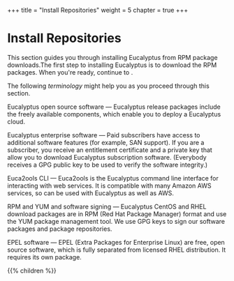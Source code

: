 +++
title = "Install Repositories"
weight = 5
chapter = true
+++


# Install Repositories
This section guides you through installing Eucalyptus from RPM package downloads.The first step to installing Eucalyptus is to download the RPM packages. When you're ready, continue to [](installing_euca_software_signing.dita#installing_software_signing) . 

The following *terminology* might help you as you proceed through this section. 

Eucalyptus open source software — Eucalyptus release packages include the freely available components, which enable you to deploy a Eucalyptus cloud. 

Eucalyptus enterprise software — Paid subscribers have access to additional software features (for example, SAN support). If you are a subscriber, you receive an entitlement certificate and a private key that allow you to download Eucalyptus subscription software. (Everybody receives a GPG public key to be used to verify the software integrity.) 

Euca2ools CLI — Euca2ools is the Eucalyptus command line interface for interacting with web services. It is compatible with many Amazon AWS services, so can be used with Eucalyptus as well as AWS. 

RPM and YUM and software signing — Eucalyptus CentOS and RHEL download packages are in RPM (Red Hat Package Manager) format and use the YUM package management tool. We use GPG keys to sign our software packages and package repositories. 

EPEL software — EPEL (Extra Packages for Enterprise Linux) are free, open source software, which is fully separated from licensed RHEL distribution. It requires its own package. 



{{% children %}}

